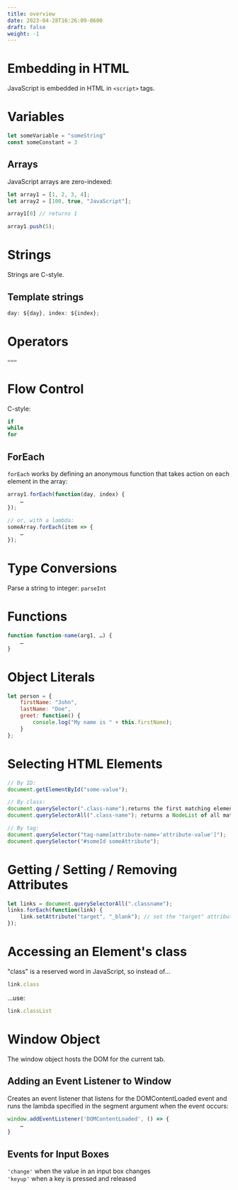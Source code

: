 ```yaml
---
title: overview
date: 2023-04-28T16:26:09-0600
draft: false
weight: -1
---
```


# Embedding in HTML
JavaScript is embedded in HTML in `<script>` tags.

# Variables
```js
let someVariable = "someString"
const someConstant = 3
```

## Arrays
JavaScript arrays are zero-indexed:
```js
let array1 = [1, 2, 3, 4];
let array2 = [100, true, "JavaScript"];

array1[0] // returns 1

array1.push(5);
```

# Strings
Strings are C-style.

## Template strings
```js
day: ${day}, index: ${index};
```
# Operators
```js
===
```

# Flow Control
C-style:
```js
if
while
for
```

## ForEach
`forEach` works by defining an anonymous function that takes action on each element in the array:
```js
array1.forEach(function(day, index) {
    …
});

// or, with a lambda:
someArray.forEach(item => {
    …
});
```

# Type Conversions
Parse a string to integer: `parseInt`

# Functions
```js
function function-name(arg1, …) {
    …
}
```

# Object Literals
```js
let person = {
    firstName: "John",
    lastName: "Doe",
    greet: function() {
        console.log("My name is " + this.firstName);
    }
};
```
# Selecting HTML Elements
```js
// By ID:
document.getElementById("some-value");

// By class:
document.querySelector(".class-name");returns the first matching element
document.querySelectorAll(".class-name"); returns a NodeList of all matching elements

// By tag:
document.querySelector("tag-name[attribute-name='attribute-value']");
document.querySelector("#someId someAttribute");
```

# Getting / Setting / Removing Attributes
```js
let links = document.querySelectorAll(".classname");
links.forEach(function(link) {
    link.setAttribute("target", "_blank"); // set the "target" attribute to "_blank"
});
```

# Accessing an Element's class
"class" is a reserved word in JavaScript, so instead of…
```js
link.class
```

…use:
```js
link.classList
```

# Window Object
The window object hosts the DOM for the current tab.

## Adding an Event Listener to Window
Creates an event listener that listens for the DOMContentLoaded event and runs the lambda specified
in the segment argument when the event occurs:
```js
window.addEventListener('DOMContentLoaded', () => {
    …
}
```

## Events for Input Boxes
`'change'` when the value in an input box changes  
`'keyup'` when a key is pressed and released  
